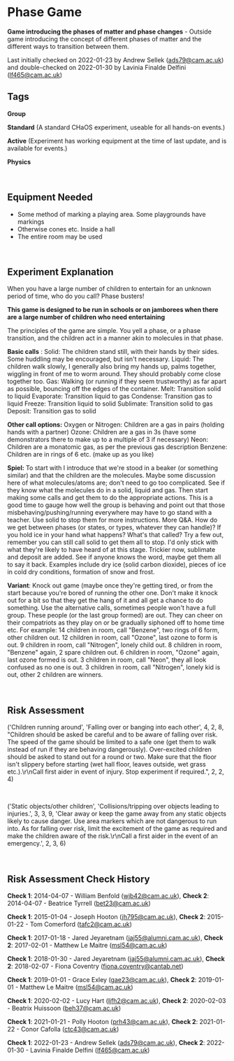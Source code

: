 # Phase Game

**Game introducing the phases of matter and phase changes** - Outside game introducing the concept of different phases of matter and the different ways to transition between them.

Last initially checked on 2022-01-23 by Andrew Sellek (ads79@cam.ac.uk) and double-checked on 2022-01-30 by Lavinia Finalde Delfini (lf465@cam.ac.uk)

## Tags
<!--- Start Tags (DO NOT REMOVE THIS COMMENT) --->

**Group**

**Standard** (A standard CHaOS experiment, useable for all hands-on events.)

**Active** (Experiment has working equipment at the time of last update, and is available for events.)

**Physics**
<!--- End Tags (DO NOT REMOVE THIS COMMENT) --->

<br/>

## Equipment Needed 
- Some method of marking a playing area. Some playgrounds have markings
- Otherwise cones etc. Inside a hall
- The entire room may be used

<br/>

## Experiment Explanation 

When you have a large number of children to entertain for an unknown period of time, who do you call? Phase busters!

**This game is designed to be run in schools or on jamborees when there are a large number of children who need entertaining**

The principles of the game are simple. You yell a phase, or a phase transition, and the children act in a manner akin to molecules in that phase.

**Basic calls** :
Solid: The children stand still, with their hands by their sides. Some huddling may be encouraged, but isn't necessary.
Liquid: The children walk slowly, I generally also bring my hands up, palms together, wiggling in front of me to worm around. They should probably come close together too.
Gas: Walking (or running if they seem trustworthy) as far apart as possible, bouncing off the edges of the container.
Melt: Transition solid to liquid
Evaporate: Transition liquid to gas
Condense: Transition gas to liquid
Freeze: Transition liquid to solid
Sublimate: Transition solid to gas
Deposit: Transition gas to solid

**Other call options:**
Oxygen or Nitrogen: Children are a gas in pairs (holding hands with a partner)
Ozone: Children are a gas in 3s (have some demonstrators there to make up to a multiple of 3 if necessary)
Neon: Children are a monatomic gas, as per the previous gas description
Benzene: Children are in rings of 6
etc. (make up as you like)

**Spiel:**
To start with I introduce that we're stood in a beaker (or something similar) and that the children are the molecules. Maybe some discussion here of what molecules/atoms are; don't need to go too complicated. See if they know what the molecules do in a solid, liquid and gas. Then start making some calls and get them to do the appropriate actions. This is a good time to gauge how well the group is behaving and point out that those misbehaving/pushing/running everywhere may have to go stand with a teacher. Use solid to stop them for more instructions.
More Q&A. How do we get between phases (or states, or types, whatever they can handle)? If you hold ice in your hand what happens? What's that called? Try a few out, remember you can still call solid to get them all to stop. I'd only stick with what they're likely to have heard of at this stage.
Trickier now, sublimate and deposit are added. See if anyone knows the word, maybe get them all to say it back. Examples include dry ice (solid carbon dioxide), pieces of ice in cold dry conditions, formation of snow and frost.

**Variant**:
Knock out game (maybe once they're getting tired, or from the start because you're bored of running the other one. Don't make it knock out for a bit so that they get the hang of it and all get a chance to do something. Use the alternative calls, sometimes people won't have a full group. These people (or the last group formed) are out. They can cheer on their compatriots as they play on or be gradually siphoned off to home time etc. For example:
14 children in room, call "Benzene", two rings of 6 form, other children out.
12 children in room, call "Ozone", last ozone to form is out.
9 children in room, call "Nitrogen", lonely child out.
8 children in room, "Benzene" again, 2 spare children out.
6 children in room, "Ozone" again, last ozone formed is out.
3 children in room, call "Neon", they all look confused as no one is out.
3 children in room, call "Nitrogen", lonely kid is out, other 2 children are winners.

<br/>

## Risk Assessment

('Children running around', 'Falling over or banging into each other', 4, 2, 8, "Children should be asked be careful and to be aware of falling over risk. The speed of the game should be limited to a safe one (get them to walk instead of run if they are behaving dangerously). Over-excited children should be asked to stand out for a round or two. Make sure that the floor isn't slippery before starting (wet hall floor, leaves outside, wet grass etc.).\r\nCall first aider in event of injury. Stop experiment if required.", 2, 2, 4)

<br/>

('Static objects/other children', 'Collisions/tripping over objects leading to injuries.', 3, 3, 9, 'Clear away or keep the game away from any static objects likely to cause danger. Use area markers which are not dangerous to run into. As for falling over risk, limit the excitement of the game as required and make the children aware of the risk.\r\nCall a first aider in the event of an emergency.', 2, 3, 6)

<br/>

## Risk Assessment Check History 

**Check 1**: 2014-04-07 - William Benfold (wjb42@cam.ac.uk), **Check 2**: 2014-04-07 - Beatrice Tyrrell (bet23@cam.ac.uk)

**Check 1**: 2015-01-04 - Joseph Hooton (jh795@cam.ac.uk), **Check 2**: 2015-01-22 - Tom Comerford (tafc2@cam.ac.uk)

**Check 1**: 2017-01-18 - Jared Jeyaretnam (jaj55@alumni.cam.ac.uk), **Check 2**: 2017-02-01 - Matthew Le Maitre (msl54@cam.ac.uk)

**Check 1**: 2018-01-30 - Jared Jeyaretnam (jaj55@alumni.cam.ac.uk), **Check 2**: 2018-02-07 - Fiona Coventry (fiona.coventry@cantab.net)

**Check 1**: 2019-01-01 - Grace Exley (gae23@cam.ac.uk), **Check 2**: 2019-01-01 - Matthew Le Maitre (msl54@cam.ac.uk)

**Check 1**: 2020-02-02 - Lucy Hart (ljfh2@cam.ac.uk), **Check 2**: 2020-02-03 - Beatrix Huissoon (beh37@cam.ac.uk)

**Check 1**: 2021-01-21 - Polly Hooton (prh43@cam.ac.uk), **Check 2**: 2021-01-22 - Conor Cafolla (ctc43@cam.ac.uk)

**Check 1**: 2022-01-23 - Andrew Sellek (ads79@cam.ac.uk), **Check 2**: 2022-01-30 - Lavinia Finalde Delfini (lf465@cam.ac.uk)